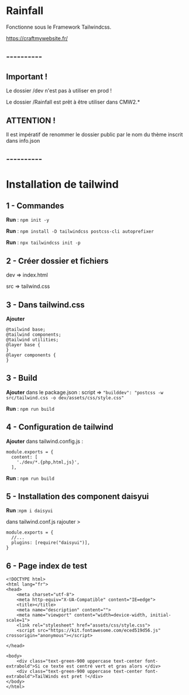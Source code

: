 # Rainfall

Fonctionne sous le Framework Tailwindcss.


https://craftmywebsite.fr/

## ----------

## Important !
Le dossier /dev n'est pas à utiliser en prod !

Le dossier /Rainfall est prêt à être utiliser dans CMW2.* 

## ATTENTION !
Il est impératif de renommer le dossier public par le nom du thème inscrit dans info.json

## ----------

# Installation de tailwind

## 1 - Commandes
**Run** : `npm init -y `

**Run** : `npm install -D tailwindcss postcss-cli autoprefixer`

**Run** : `npx tailwindcss init -p`

## 2 - Créer dossier et fichiers
dev => index.html

src => tailwind.css

## 3 - Dans tailwind.css
**Ajouter** 
```
@tailwind base;
@tailwind components;
@tailwind utilities;
@layer base {
}
@layer components {
}
```

## 3 - Build
**Ajouter** dans le package.json : script => 
``"builddev": "postcss -w src/tailwind.css -o dev/assets/css/style.css"``

**Run** : ``npm run build``

## 4 - Configuration de tailwind
**Ajouter** dans tailwind.config.js : 

```
module.exports = {
  content: [
    './dev/*.{php,html,js}',
  ],
```

**Run** : `npm run build`

## 5 - Installation des component daisyui
**Run** :``npm i daisyui``

dans tailwind.conf.js rajouter >

```
module.exports = {
  //...
  plugins: [require("daisyui")],
}
```

## 6 - Page index de test

```
<!DOCTYPE html>
<html lang="fr">
<head>
    <meta charset="utf-8">
    <meta http-equiv="X-UA-Compatible" content="IE=edge">
    <title></title>
    <meta name="description" content="">
    <meta name="viewport" content="width=device-width, initial-scale=1">
    <link rel="stylesheet" href="assets/css/style.css">
    <script src="https://kit.fontawesome.com/eced519d56.js" crossorigin="anonymous"></script>

</head>

<body>
    <div class="text-green-900 uppercase text-center font-extrabold">Si ce texte est centré vert et gras alors </div>
    <div class="text-green-900 uppercase text-center font-extrabold">TailWinds est pret !</div>
</body>
</html>
```
